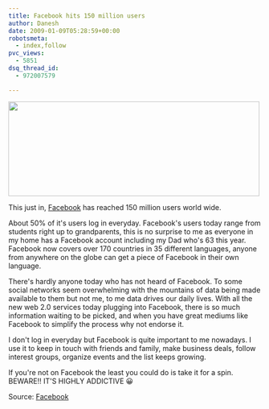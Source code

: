 ```yaml
---
title: Facebook hits 150 million users
author: Danesh
date: 2009-01-09T05:28:59+00:00
robotsmeta:
  - index,follow
pvc_views:
  - 5851
dsq_thread_id:
  - 972007579

---
```

<img loading="lazy" class="alignnone" title="Facebook Logo" src="http://farm4.static.flickr.com/3079/3181786764_0523985172.jpg" alt="" width="500" height="188" />

This just in, [Facebook][1] has reached 150 million users world wide.

About 50% of it's users log in everyday. Facebook's users today range from students right up to grandparents, this is no surprise to me as everyone in my home has a Facebook account including my Dad who's 63 this year. Facebook now covers over 170 countries in 35 different languages, anyone from anywhere on the globe can get a piece of Facebook in their own language.

There's hardly anyone today who has not heard of Facebook. To some social networks seem overwhelming with the mountains of data being made available to them but not me, to me data drives our daily lives. With all the new web 2.0 services today plugging into Facebook, there is so much information waiting to be picked, and when you have great mediums like Facebook to simplify the process why not endorse it.

I don't log in everyday but Facebook is quite important to me nowadays. I use it to keep in touch with friends and family, make business deals, follow interest groups, organize events and the list keeps growing.

If you're not on Facebook the least you could do is take it for a spin. BEWARE!! IT'S HIGHLY ADDICTIVE 😀

Source: [Facebook][2]

 [1]: http://facebook.com
 [2]: http://blog.facebook.com/blog.php?post=46881667130